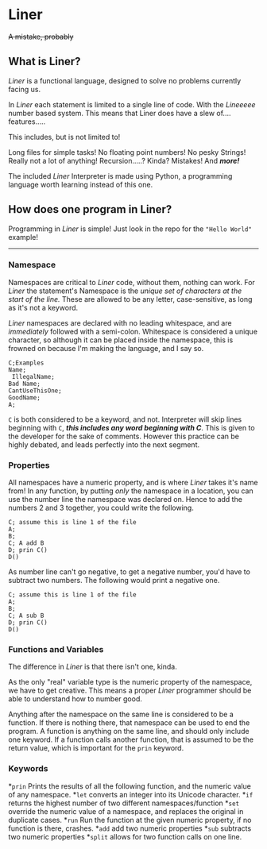 # Liner
~~A mistake, probably~~

## What is Liner?
*Liner* is a functional language, designed to solve no problems currently facing us.

In *Liner* each statement is limited to a single line of code. With the *Lineeeee*
number based system. This means that Liner does have a slew of.... features.....

This includes, but is not limited to!

Long files for simple tasks!
No floating point numbers!
No pesky Strings!
Really not a lot of anything!
Recursion.....? Kinda?
Mistakes!
And ***more!***

The included *Liner* Interpreter is made using Python, a programming language worth
learning instead of this one.

## How does one program in Liner?

Programming in *Liner* is simple! Just look in the repo for the `"Hello World"`
example!

---
### Namespace
Namespaces are critical to *Liner* code, without them, nothing can work. For *Liner*
the statement's Namespace is the *unique set of characters at the start of the line.*
These are allowed to be any letter, case-sensitive, as long as it's not a keyword.

*Liner* namespaces are declared with no leading whitespace, and are *immediately*
followed with a semi-colon. Whitespace is considered a unique character, so although
it can be placed inside the namespace, this is frowned on because I'm making the language,
and I say so.

```
C;Examples
Name;
 IllegalName;
Bad Name;
CantUseThisOne;
GoodName;
A;
```

`C` is both considered to be a keyword, and not. Interpreter will skip lines beginning
with `C`, ***this includes any word beginning with C***. This is given to the developer
for the sake of comments. However this practice can be highly debated, and leads
perfectly into the next segment.

### Properties
All namespaces have a numeric property, and is where *Liner* takes it's name from!
In any function, by putting *only* the namespace in a location, you can use the number
line the namespace was declared on. Hence to add the numbers 2 and 3 together, you
could write the following.
```
C; assume this is line 1 of the file
A;
B;
C; A add B
D; prin C()
D()
```
As number line can't go negative, to get a negative number, you'd have to subtract
two numbers. The following would print a negative one.
```
C; assume this is line 1 of the file
A;
B;
C; A sub B
D; prin C()
D()
```

### Functions and Variables

The difference in *Liner* is that there isn't one, kinda.

As the only "real" variable type is the numeric property of the namespace, we have
to get creative. This means a proper *Liner* programmer should be able to understand
how to number good.

Anything after the namespace on the same line is considered to be a function. If
there is nothing there, that namespace can be used to end the program. A function
is anything on the same line, and should only include one keyword. If a function
calls another function, that is assumed to be the return value, which is important
for the `prin` keyword.

### Keywords
*`prin` Prints the results of all the following function, and the numeric value
of any namespace.
*`let` converts an integer into its Unicode character.
*`if` returns the highest number of two different namespaces/function
*`set` override the numeric value of a namespace, and replaces the original in duplicate cases.
*`run` Run the function at the given numeric property, if no function is there, crashes.
*`add` add two numeric properties
*`sub` subtracts two numeric properties
*`split` allows for two function calls on one line.
